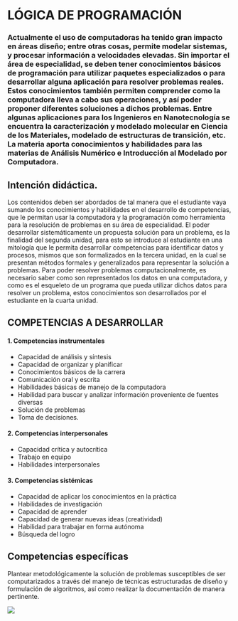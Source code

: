 # LÓGICA DE PROGRAMACIÓN

### Actualmente el uso de computadoras ha tenido gran impacto en áreas diseño; entre otras cosas, permite modelar sistemas, y procesar información a velocidades elevadas. Sin importar el área de especialidad, se deben tener conocimientos básicos de programación para utilizar paquetes especializados o para desarrollar alguna aplicación para resolver problemas reales. Estos conocimientos también permiten comprender como la computadora lleva a cabo sus operaciones, y así poder proponer diferentes soluciones a dichos problemas. Entre algunas aplicaciones para los Ingenieros en Nanotecnología se encuentra la caracterización y modelado molecular en Ciencia de los Materiales, modelado de estructuras de transición, etc. La materia aporta conocimientos y habilidades para las materias de Análisis Numérico e Introducción al Modelado por Computadora.

## Intención didáctica.
Los contenidos deben ser abordados de tal manera que el estudiante vaya sumando los conocimientos y habilidades en el desarrollo de competencias, que le permitan usar la computadora y la programación como herramienta para la resolución de problemas en su área de especialidad. El poder desarrollar sistemáticamente un propuesta solución para un problema, es la finalidad del segunda unidad, para esto se introduce al estudiante en una mitología que le permita desarrollar competencias para identificar datos y procesos, mismos que son formalizados en la tercera unidad, en la cual se presentan métodos formales y generalizados para representar la solución a problemas. Para poder resolver problemas computacionalmente, es necesario saber como son representados los datos en una computadora, y como es el esqueleto de un programa que pueda utilizar dichos datos para resolver un problema, estos conocimientos son desarrollados por el estudiante en la cuarta unidad.


## COMPETENCIAS A DESARROLLAR
#### 1. Competencias instrumentales
 - Capacidad de análisis y síntesis
 - Capacidad de organizar y planificar
 - Conocimientos básicos de la carrera
 - Comunicación oral y escrita
 - Habilidades básicas de manejo de la computadora
 - Habilidad para buscar y analizar información proveniente de fuentes diversas
 - Solución de problemas 
 - Toma de decisiones.
 
#### 2. Competencias interpersonales
  - Capacidad crítica y autocrítica
  - Trabajo en equipo
  - Habilidades interpersonales
 
#### 3. Competencias sistémicas
 - Capacidad de aplicar los conocimientos en la práctica
 - Habilidades de investigación
 - Capacidad de aprender
 - Capacidad de generar nuevas ideas (creatividad)
 - Habilidad para trabajar en forma autónoma
 - Búsqueda del logro
 
 ## Competencias específicas
 Plantear metodológicamente la solución de problemas susceptibles de ser computarizados a través del manejo de técnicas estructuradas de diseño y formulación de algoritmos, así como realizar la documentación de manera pertinente.
 
![](https://files.merca20.com/uploads/2017/07/programacion.jpg)

